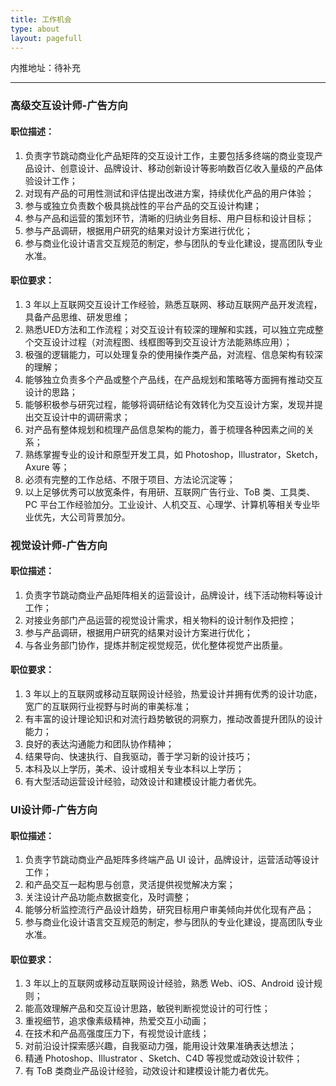```yaml
---
title: 工作机会
type: about
layout: pagefull
---
```




内推地址：待补充

---

### 高级交互设计师-广告方向

#### 职位描述：
1. 负责字节跳动商业化产品矩阵的交互设计工作，主要包括多终端的商业变现产品设计、创意设计、品牌设计、移动创新设计等影响数百亿收入量级的产品体验设计工作；
2. 对现有产品的可用性测试和评估提出改进方案，持续优化产品的用户体验；
3. 参与或独立负责数个极具挑战性的平台产品的交互设计构建；
4. 参与产品和运营的策划环节，清晰的归纳业务目标、用户目标和设计目标；
5. 参与产品调研，根据用户研究的结果对设计方案进行优化；
6. 参与商业化设计语言交互规范的制定，参与团队的专业化建设，提高团队专业水准。

#### 职位要求：
1. 3 年以上互联网交互设计工作经验，熟悉互联网、移动互联网产品开发流程，具备产品思维、研发思维；
2. 熟悉UED方法和工作流程；对交互设计有较深的理解和实践，可以独立完成整个交互设计过程（对流程图、线框图等到交互设计方法能熟练应用）；
3. 极强的逻辑能力，可以处理复杂的使用操作类产品，对流程、信息架构有较深的理解；
4. 能够独立负责多个产品或整个产品线，在产品规划和策略等方面拥有推动交互设计的思路；
5. 能够积极参与研究过程，能够将调研结论有效转化为交互设计方案，发现并提出交互设计中的调研需求；
6. 对产品有整体规划和梳理产品信息架构的能力，善于梳理各种因素之间的关系；
7. 熟练掌握专业的设计和原型开发工具，如 Photoshop，Illustrator，Sketch，Axure 等；
8. 必须有完整的工作总结、不限于项目、方法论沉淀等；
9. 以上足够优秀可以放宽条件，有用研、互联网广告行业、ToB 类、工具类、PC 平台工作经验加分。工业设计、人机交互、心理学、计算机等相关专业毕业优先，大公司背景加分。

### 视觉设计师-广告方向

#### 职位描述：

1. 负责字节跳动商业产品矩阵相关的运营设计，品牌设计，线下活动物料等设计工作；
2. 对接业务部门产品运营的视觉设计需求，相关物料的设计制作及把控；
3. 参与产品调研，根据用户研究的结果对设计方案进行优化；
4. 与各业务部门协作，提炼并制定视觉规范，优化整体视觉产出质量。

#### 职位要求：
1. 3 年以上的互联网或移动互联网设计经验，热爱设计并拥有优秀的设计功底，宽广的互联网行业视野与时尚的审美标准；
2. 有丰富的设计理论知识和对流行趋势敏锐的洞察力，推动改善提升团队的设计能力；
3. 良好的表达沟通能力和团队协作精神；
4. 结果导向、快速执行、自我驱动，善于学习新的设计技巧；
5. 本科及以上学历，美术、设计或相关专业本科以上学历；
6. 有大型活动运营设计经验，动效设计和建模设计能力者优先。



### UI设计师-广告方向

#### 职位描述：
1. 负责字节跳动商业产品矩阵多终端产品 UI 设计，品牌设计，运营活动等设计工作；
2. 和产品交互一起构思与创意，灵活提供视觉解决方案；
3. 关注设计产品功能点数据变化，及时调整；
4. 能够分析监控流行产品设计趋势，研究目标用户审美倾向并优化现有产品；
5. 参与商业化设计语言交互规范的制定，参与团队的专业化建设，提高团队专业水准。

#### 职位要求：
1. 3 年以上的互联网或移动互联网设计经验，熟悉 Web、iOS、Android 设计规则；
2. 能高效理解产品和交互设计思路，敏锐判断视觉设计的可行性；
3. 重视细节，追求像素级精神，热爱交互小动画；
4. 在技术和产品高强度压力下，有视觉设计底线；
5. 对前沿设计探索感兴趣，自我驱动力强，能用设计效果准确表达想法；
6. 精通 Photoshop、Illustrator 、Sketch、C4D 等视觉或动效设计软件；
7. 有 ToB 类商业产品设计经验，动效设计和建模设计能力者优先。
